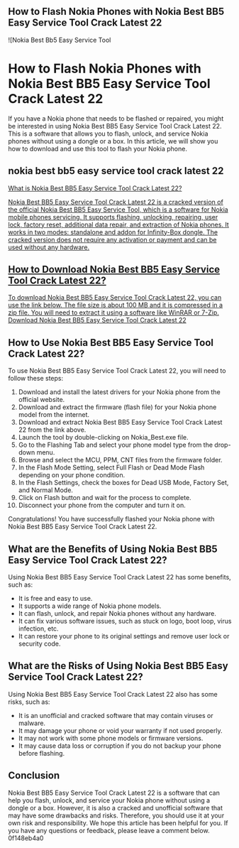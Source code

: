 ## How to Flash Nokia Phones with Nokia Best BB5 Easy Service Tool Crack Latest 22

 
![Nokia Best Bb5 Easy Service Tool 
<h1>How to Flash Nokia Phones with Nokia Best BB5 Easy Service Tool Crack Latest 22</h1>
<p>If you have a Nokia phone that needs to be flashed or repaired, you might be interested in using Nokia Best BB5 Easy Service Tool Crack Latest 22. This is a software that allows you to flash, unlock, and service Nokia phones without using a dongle or a box. In this article, we will show you how to download and use this tool to flash your Nokia phone.</p>
<h2>nokia best bb5 easy service tool crack latest 22</h2>
<p><a href=](https://encrypted-tbn2.gstatic.com/images?q=tbn:ANd9GcQofRBy8h01V2h4Ilz-8h4EmPz1OA-yD4jfX4pCuWBS3NXx092DQgAEhhlV)**Download Zip**
 
## What is Nokia Best BB5 Easy Service Tool Crack Latest 22?
 
Nokia Best BB5 Easy Service Tool Crack Latest 22 is a cracked version of the official Nokia Best BB5 Easy Service Tool, which is a software for Nokia mobile phones servicing. It supports flashing, unlocking, repairing, user lock, factory reset, additional data repair, and extraction of Nokia phones. It works in two modes: standalone and addon for Infinity-Box dongle. The cracked version does not require any activation or payment and can be used without any hardware.
 
## How to Download Nokia Best BB5 Easy Service Tool Crack Latest 22?
 
To download Nokia Best BB5 Easy Service Tool Crack Latest 22, you can use the link below. The file size is about 100 MB and it is compressed in a zip file. You will need to extract it using a software like WinRAR or 7-Zip.
 [Download Nokia Best BB5 Easy Service Tool Crack Latest 22](https://www.mobile5tech.com/2022/01/infinity-best-nokia-best-crack.html) 
## How to Use Nokia Best BB5 Easy Service Tool Crack Latest 22?
 
To use Nokia Best BB5 Easy Service Tool Crack Latest 22, you will need to follow these steps:
 
1. Download and install the latest drivers for your Nokia phone from the official website.
2. Download and extract the firmware (flash file) for your Nokia phone model from the internet.
3. Download and extract Nokia Best BB5 Easy Service Tool Crack Latest 22 from the link above.
4. Launch the tool by double-clicking on Nokia\_Best.exe file.
5. Go to the Flashing Tab and select your phone model type from the drop-down menu.
6. Browse and select the MCU, PPM, CNT files from the firmware folder.
7. In the Flash Mode Setting, select Full Flash or Dead Mode Flash depending on your phone condition.
8. In the Flash Settings, check the boxes for Dead USB Mode, Factory Set, and Normal Mode.
9. Click on Flash button and wait for the process to complete.
10. Disconnect your phone from the computer and turn it on.

Congratulations! You have successfully flashed your Nokia phone with Nokia Best BB5 Easy Service Tool Crack Latest 22.
  
## What are the Benefits of Using Nokia Best BB5 Easy Service Tool Crack Latest 22?
 
Using Nokia Best BB5 Easy Service Tool Crack Latest 22 has some benefits, such as:

- It is free and easy to use.
- It supports a wide range of Nokia phone models.
- It can flash, unlock, and repair Nokia phones without any hardware.
- It can fix various software issues, such as stuck on logo, boot loop, virus infection, etc.
- It can restore your phone to its original settings and remove user lock or security code.

## What are the Risks of Using Nokia Best BB5 Easy Service Tool Crack Latest 22?
 
Using Nokia Best BB5 Easy Service Tool Crack Latest 22 also has some risks, such as:

- It is an unofficial and cracked software that may contain viruses or malware.
- It may damage your phone or void your warranty if not used properly.
- It may not work with some phone models or firmware versions.
- It may cause data loss or corruption if you do not backup your phone before flashing.

## Conclusion
 
Nokia Best BB5 Easy Service Tool Crack Latest 22 is a software that can help you flash, unlock, and service your Nokia phone without using a dongle or a box. However, it is also a cracked and unofficial software that may have some drawbacks and risks. Therefore, you should use it at your own risk and responsibility. We hope this article has been helpful for you. If you have any questions or feedback, please leave a comment below.
 0f148eb4a0
